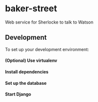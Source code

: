 baker-street
============

Web service for Sherlocke to talk to Watson

## Development

To set up your development environment:

#### (Optional) Use virtualenv

#### Install dependencies

#### Set up the database

#### Start Django
